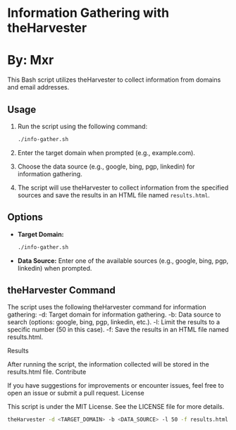 # Information Gathering with theHarvester 
# By: Mxr 
This Bash script utilizes theHarvester to collect information from domains and email addresses.

## Usage

1. Run the script using the following command:

    ```bash
    ./info-gather.sh
    ```

2. Enter the target domain when prompted (e.g., example.com).

3. Choose the data source (e.g., google, bing, pgp, linkedin) for information gathering.

4. The script will use theHarvester to collect information from the specified sources and save the results in an HTML file named `results.html`.

## Options

- **Target Domain:**
    ```bash
    ./info-gather.sh
    ```

- **Data Source:**
    Enter one of the available sources (e.g., google, bing, pgp, linkedin) when prompted.

## theHarvester Command

The script uses the following theHarvester command for information gathering:
    -d: Target domain for information gathering.
    -b: Data source to search (options: google, bing, pgp, linkedin, etc.).
    -l: Limit the results to a specific number (50 in this case).
    -f: Save the results in an HTML file named results.html.

Results

After running the script, the information collected will be stored in the results.html file.
Contribute

If you have suggestions for improvements or encounter issues, feel free to open an issue or submit a pull request.
License

This script is under the MIT License. See the LICENSE file for more details.
```bash
theHarvester -d <TARGET_DOMAIN> -b <DATA_SOURCE> -l 50 -f results.html


